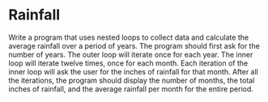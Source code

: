 # Rainfall

Write a program that uses nested loops to collect data and calculate the average rainfall over a period of years. The program should first ask for the number of years. The outer loop will iterate once for each year. The inner loop will iterate twelve times, once for each month. Each iteration of the inner loop will ask the user for the inches of rainfall for that month. After all the iterations, the program should display the number of months, the total inches of rainfall, and the average rainfall per month for the entire period.